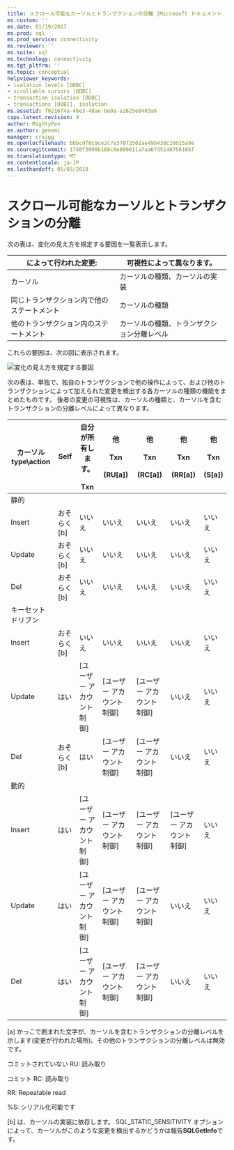 ```yaml
---
title: スクロール可能なカーソルとトランザクションの分離 |Microsoft ドキュメント
ms.custom: ''
ms.date: 01/19/2017
ms.prod: sql
ms.prod_service: connectivity
ms.reviewer: ''
ms.suite: sql
ms.technology: connectivity
ms.tgt_pltfrm: ''
ms.topic: conceptual
helpviewer_keywords:
- isolation levels [ODBC]
- scrollable cursors [ODBC]
- transaction isolation [ODBC]
- transactions [ODBC], isolation
ms.assetid: f0216f4a-46e3-48ae-be0a-e2625e8403a6
caps.latest.revision: 9
author: MightyPen
ms.author: genemi
manager: craigg
ms.openlocfilehash: bbbcdf0c9ce2c7e37072502ae49b43dc20d15a9e
ms.sourcegitcommit: 1740f3090b168c0e809611a7aa6fd514075616bf
ms.translationtype: MT
ms.contentlocale: ja-JP
ms.lasthandoff: 05/03/2018
---
```

# <a name="scrollable-cursors-and-transaction-isolation"></a>スクロール可能なカーソルとトランザクションの分離
次の表は、変化の見え方を規定する要因を一覧表示します。  
  
|によって行われた変更:|可視性によって異なります。|  
|----------------------|----------------------------|  
|カーソル|カーソルの種類、カーソルの実装|  
|同じトランザクション内で他のステートメント|カーソルの種類|  
|他のトランザクション内のステートメント|カーソルの種類、トランザクション分離レベル|  
  
 これらの要因は、次の図に表示されます。  
  
 ![変化の見え方を規定する要因](../../../odbc/reference/develop-app/media/pr23.gif "pr23")  
  
 次の表は、単独で、独自のトランザクションで他の操作によって、および他のトランザクションによって加えられた変更を検出する各カーソルの種類の機能をまとめたものです。 後者の変更の可視性は、カーソルの種類と、カーソルを含むトランザクションの分離レベルによって異なります。  
  
|カーソル type\action|Self|自分が所有します。<br /><br /> Txn|他<br /><br /> Txn<br /><br /> (RU[a])|他<br /><br /> Txn<br /><br /> (RC[a])|他<br /><br /> Txn<br /><br /> (RR[a])|他<br /><br /> Txn<br /><br /> (S[a])|  
|-------------------------|----------|-----------------|----------------------------------|----------------------------------|----------------------------------|---------------------------------|  
|静的|||||||  
|Insert|おそらく [b]|いいえ|いいえ|いいえ|いいえ|いいえ|  
|Update|おそらく [b]|いいえ|いいえ|いいえ|いいえ|いいえ|  
|Del|おそらく [b]|いいえ|いいえ|いいえ|いいえ|いいえ|  
|キーセット ドリブン|||||||  
|Insert|おそらく [b]|いいえ|いいえ|いいえ|いいえ|いいえ|  
|Update|はい|[ユーザー アカウント制御]|[ユーザー アカウント制御]|[ユーザー アカウント制御]|いいえ|いいえ|  
|Del|おそらく [b]|はい|[ユーザー アカウント制御]|[ユーザー アカウント制御]|いいえ|いいえ|  
|動的|||||||  
|Insert|はい|[ユーザー アカウント制御]|[ユーザー アカウント制御]|[ユーザー アカウント制御]|[ユーザー アカウント制御]|いいえ|  
|Update|はい|[ユーザー アカウント制御]|[ユーザー アカウント制御]|[ユーザー アカウント制御]|いいえ|いいえ|  
|Del|はい|[ユーザー アカウント制御]|[ユーザー アカウント制御]|[ユーザー アカウント制御]|いいえ|いいえ|  
  
 [a] かっこで囲まれた文字が、カーソルを含むトランザクションの分離レベルを示します(変更が行われた場所)、その他のトランザクションの分離レベルは無効です。  
  
 コミットされていない RU: 読み取り  
  
 コミット RC: 読み取り  
  
 RR: Repeatable read  
  
 %S: シリアル化可能です  
  
 [b] は、カーソルの実装に依存します。 SQL_STATIC_SENSITIVITY オプションによって、カーソルがこのような変更を検出するかどうかは報告**SQLGetInfo**です。
